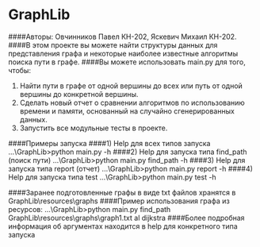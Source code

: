 # GraphLib
####Авторы: Овчинников Павел КН-202, Яскевич Михаил КН-202.
####В этом проекте вы можете найти структуры данных для представления графа и некоторые наиболее известные алгоритмы поиска пути в графе.
####Вы можете использовать main.py для того, чтобы:
1) Найти пути в графе от одной вершины до всех или путь от одной вершины до конкретной вершины.
2) Сделать новый отчет о сравнении алгоритмов по использованию времени и памяти, основанный на случайно сгенерированных данных.
3) Запустить все модульные тесты в проекте.

####Примеры запуска
####1) Help для всех типов запуска
...\GraphLib>python main.py -h
####2) Help для запуска типа find_path (поиск пути)
...\GraphLib>python main.py find_path -h
####3) Help для запуска типа report (отчет)
...\GraphLib>python main.py report -h
####4) Help для запуска типа test
...\GraphLib>python main.py test -h

####Заранее подготовленные графы в виде txt файлов хранятся в GraphLib\resources\graphs
####Пример использования графа из ресурсов:
...\GraphLib>python main.py find_path GraphLib\resources\graphs\graph1.txt al dijkstra
####Более подробная информация об аргументах находится в help для конкретного типа запуска
